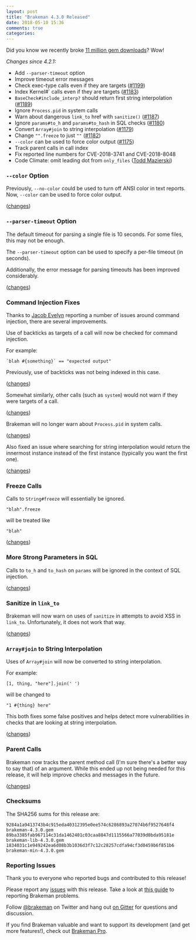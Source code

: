 ```yaml
---
layout: post
title: "Brakeman 4.3.0 Released"
date: 2018-05-10 15:36
comments: true
categories: 
---
```


Did you know we recently broke [11 million gem downloads](http://bestgems.org/gems/brakeman)? Wow!

*Changes since 4.2.1:*

* Add `--parser-timeout` option
* Improve timeout error messages
* Check exec-type calls even if they are targets ([#1199](https://github.com/presidentbeef/brakeman/issues/1199))
* Index Kernel#\` calls even if they are targets ([#1183](https://github.com/presidentbeef/brakeman/issues/1183))
* `BaseCheck#include_interp?` should return first string interpolation ([#1189](https://github.com/presidentbeef/brakeman/issues/1189))
* Ignore `Process.pid` in system calls
* Warn about dangerous `link_to` href with `sanitize()` ([#1187](https://github.com/presidentbeef/brakeman/issues/1187))
* Ignore `params#to_h` and `params#to_hash` in SQL checks ([#1180](https://github.com/presidentbeef/brakeman/issues/1180))
* Convert `Array#join` to string interpolation ([#1179](https://github.com/presidentbeef/brakeman/issues/1179))
* Change `"".freeze` to just `""` ([#1182](https://github.com/presidentbeef/brakeman/issues/1182))
* `--color` can be used to force color output ([#1175](https://github.com/presidentbeef/brakeman/issues/1175))
* Track parent calls in call index
* Fix reported line numbers for CVE-2018-3741 and CVE-2018-8048
* Code Climate: omit leading dot from `only_files` ([Todd Mazierski](https://github.com/toddmazierski))

### `--color` Option

Previously, `--no-color` could be used to turn off ANSI color in text reports. Now, `--color` can be used to force color output.

([changes](https://github.com/presidentbeef/brakeman/pull/1176))

### `--parser-timeout` Option

The default timeout for parsing a single file is 10 seconds. For some files, this may not be enough.

The `--parser-timeout` option can be used to specify a per-file timeout (in seconds).

Additionally, the error message for parsing timeouts has been improved considerably.

([changes](https://github.com/presidentbeef/brakeman/pull/1194))

### Command Injection Fixes

Thanks to [Jacob Evelyn](https://github.com/JacobEvelyn) reporting a number of issues around command injection, there are several improvements.

Use of backticks as targets of a call will now be checked for command injection.

For example:

    `blah #{something}` == "expected output"

Previously, use of backticks was not being indexed in this case.

([changes](https://github.com/presidentbeef/brakeman/pull/1185))

Somewhat similarly, other calls (such as `system`) would not warn if they were targets of a call.

([changes](https://github.com/presidentbeef/brakeman/pull/1200))

Brakeman will no longer warn about `Process.pid` in system calls.

([changes](https://github.com/presidentbeef/brakeman/commit/f9195312931caa49e369730a0798dad750150f76))

Also fixed an issue where searching for string interpolation would return the innermost instance instead of the first instance (typically you want the first one).

([changes](https://github.com/presidentbeef/brakeman/pull/1195))

### Freeze Calls

Calls to `String#freeze` will essentially be ignored.

    "blah".freeze

will be treated like

    "blah"

([changes](https://github.com/presidentbeef/brakeman/pull/1188)) 

### More Strong Parameters in SQL

Calls to `to_h` and `to_hash` on `params` will be ignored in the context of SQL injection.

([changes](https://github.com/presidentbeef/brakeman/pull/1191))

### Sanitize in `link_to`

Brakeman will now warn on uses of `sanitize` in attempts to avoid XSS in `link_to`. Unfortunately, it does not work that way.

([changes](https://github.com/presidentbeef/brakeman/pull/1192))

### `Array#join` to String Interpolation

Uses of `Array#join` will now be converted to string interpolation.

For example:

    [1, thing, "here"].join(' ')

will be changed to

    "1 #{thing} here"

This both fixes some false positives and helps detect more vulnerabilities in checks that are looking at string interpolation.

([changes](https://github.com/presidentbeef/brakeman/pull/1198))

### Parent Calls

Brakeman now tracks the parent method call (I'm sure there's a better way to say that) of an argument. While this ended up not being needed for this release, it will help improve checks and messages in the future.

([changes](https://github.com/presidentbeef/brakeman/pull/1193))

### Checksums

The SHA256 sums for this release are:

    9284a1a9413743b4c915eda40312395e0ee574c6286893a27074b6f9527648f4  brakeman-4.3.0.gem
    89ba3385fab967114c31da1462401c03caa8847d1115566a77039d0bda95181e  brakeman-lib-4.3.0.gem
    1834031c1e949242ea6d08b3b1036d3f7c12c28257cdfa94cf3d0459b6f851b6  brakeman-min-4.3.0.gem

### Reporting Issues

Thank you to everyone who reported bugs and contributed to this release!

Please report any [issues](https://github.com/presidentbeef/brakeman/issues) with this release. Take a look at [this guide](https://github.com/presidentbeef/brakeman/wiki/How-to-Report-a-Brakeman-Issue) to reporting Brakeman problems.

Follow [@brakeman](https://twitter.com/brakeman) on Twitter and hang out [on Gitter](https://gitter.im/presidentbeef/brakeman) for questions and discussion.

If you find Brakeman valuable and want to support its development (and get more features!), check out [Brakeman Pro](https://brakemanpro.com/).
